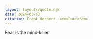 ```yaml
---
layout: layouts/quote.njk
date: 2024-03-03
citation: Frank Herbert, <em>Dune</em>
---
```


Fear is the mind-killer.